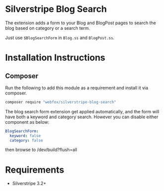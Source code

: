 # Silverstripe Blog Search

The extension adds a form to your Blog and BlogPost pages to search the blog based on category or a search term.

Just use `$BlogSearchForm` in `Blog.ss` and `BlogPost.ss`.

# Installation Instructions

## Composer
Run the following to add this module as a requirement and install it via composer.

```bash
composer require "webfox/silverstripe-blog-search"
```

The blog search form extension get applied automatically, and the form will have both a keyword and category search.
However you can disable either component as below:

```yaml
BlogSearchForm:
  keyword: false
  category: false
```

then browse to /dev/build?flush=all

# Requirements
* Silverstripe 3.2+
